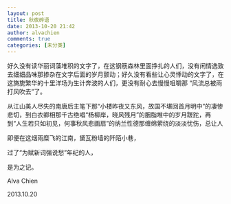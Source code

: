 ```yaml
---
layout: post
title: 秋夜碎语
date: 2013-10-20 21:42
author: alvachien
comments: true
categories: [未分类]
---
```

好久没有读华丽词藻堆积的文字了，在这钢筋森林里面挣扎的人们，没有闲情逸致去细细品味那掺杂在文字后面的岁月颤动；好久没有看些让心灵悸动的文字了，在这旖旎繁华的十里洋场为生计奔波的人们，更没有耐心去慢慢咀嚼那 “风流总被雨打风吹去”了。

从江山美人尽失的南唐后主笔下那“小楼昨夜又东风，故国不堪回首月明中”的凄惨悲切，到白衣卿相那千古绝唱“杨柳岸，晓风残月”的胭脂堆中的岁月蹉跎，再到“人生若只如初见，何事秋风悲画扇”的纳兰性德那缠绵萦绕的淡淡忧伤，总让人

即便在这烟雨糜飞的江南，黛瓦粉墙的阡陌小巷，

过了“为赋新词强说愁”年纪的人，

是为之记。

Alva Chien

2013.10.20

